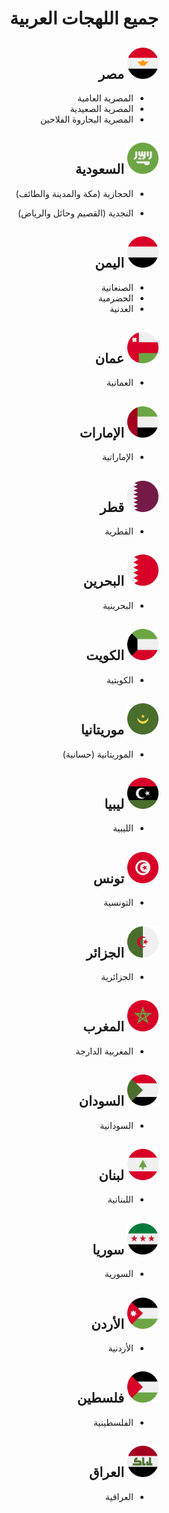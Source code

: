 <div dir="rtl">

# جميع اللهجات العربية

## <img src="./flags/egypt.png" alt="Egypt Icon" width="50"> مصر

-   المصرية العامية
-   المصرية الصعيدية
-   المصرية البحاروة الفلاحين

## <img src="./flags/saudi-arabia.png" alt="saudi arabia Icon" width="50"> السعودية

-   الحجازية (مكة والمدينة والطائف)

-   النجدية (القصيم وحائل والرياض)

## <img src="./flags/yemen.png" alt="Yemen Icon" width="50"> اليمن

-   الصنعانية
-   الحضرمية
-   العدنية

## <img src="./flags/oman.png" alt="Oman Icon" width="50"> عمان

-   العمانية

## <img src="./flags/united-arab-emirates.png" alt="united arab emirates Icon" width="50"> الإمارات

-   الإماراتية

## <img src="./flags/qatar.png" alt="Qatar Icon" width="50"> قطر

-   القطرية

## <img src="./flags/bahrain.png" alt="Bahrain Icon" width="50"> البحرين

-   البحرينية

## <img src="./flags/kuwait.png" alt="Kuwait Icon" width="50"> الكويت

-   الكويتية

## <img src="./flags/mauritania.png" alt="Egypt Icon" width="50"> موريتانيا

-   الموريتانية (حسانية)

## <img src="./flags/libya.png" alt="Egypt Icon" width="50"> ليبيا

-   الليبية

## <img src="./flags/tunisia.png" alt="Egypt Icon" width="50"> تونس

-   التونسية

## <img src="./flags/algeria.png" alt="Egypt Icon" width="50"> الجزائر

-   الجزائرية

## <img src="./flags/morocco.png" alt="Egypt Icon" width="50"> المغرب

-   المغربية الدارجة

## <img src="./flags/sudan.png" alt="Egypt Icon" width="50"> السودان

-   السودانية

## <img src="./flags/lebanon.png" alt="Egypt Icon" width="50"> لبنان

-   اللبنانية

## <img src="./flags/syria.png" alt="Egypt Icon" width="50"> سوريا

-   السورية

## <img src="./flags/jordan.png" alt="Jordan Icon" width="50"> الأردن

-   الأردنية

## <img src="./flags/palestine.png" alt="Palestine Icon" width="50"> فلسطين

-   الفلسطينية

## <img src="./flags/iraq.png" alt="Egypt Icon" width="50"> العراق

-   العراقية
</div>
